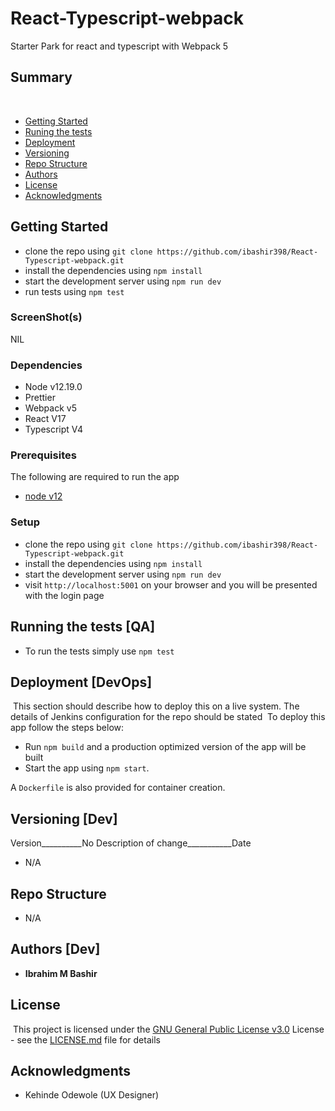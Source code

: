 # React-Typescript-webpack
Starter Park for react and typescript with Webpack 5

## Summary
​
  - [Getting Started](#getting-started)
  - [Runing the tests](#running-the-tests-[qa])
  - [Deployment](#deployment-[devops])
  - [Versioning](#versioning-[dev])
  - [Repo Structure](#repo-structure)
  - [Authors](#authors-[dev])
  - [License](#license)
  - [Acknowledgments](#acknowledgments)
​
## Getting Started
- clone the repo using `git clone https://github.com/ibashir398/React-Typescript-webpack.git`
- install the dependencies using `npm install`
- start the development server using `npm run dev`
- run tests using `npm test`
### ScreenShot(s)

NIL

### Dependencies
- Node v12.19.0
- Prettier
- Webpack v5
- React V17
- Typescript V4



### Prerequisites
The following are required to run the app
- [node v12](https://nodejs.org)

### Setup
- clone the repo using `git clone https://github.com/ibashir398/React-Typescript-webpack.git`
- install the dependencies using `npm install`
- start the development server using `npm run dev`
- visit `http://localhost:5001` on your browser and you will be presented with the login page
​
## Running the tests [QA]
- To run the tests simply use `npm test`
​
## Deployment [DevOps]
​
This section should describe how to deploy this on a live system. The details of Jenkins configuration for the repo should be stated
​
To deploy this app follow the steps below:
- Run `npm build` and a production optimized version of the app will be built
- Start the app using `npm start`.

A `Dockerfile` is also provided for container creation.
​
## Versioning [Dev]
Version__________No Description of change___________Date
- N/A​
​
## Repo Structure
- N/A​

## Authors [Dev]
-  **Ibrahim M Bashir**
​
## License
​
This project is licensed under the [GNU General Public License v3.0](LICENSE.md)
License - see the [LICENSE.md](LICENSE.md) file for
details
​
## Acknowledgments
- Kehinde Odewole (UX Designer)
